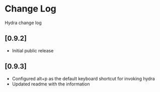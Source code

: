 # Change Log

Hydra change log

## [0.9.2]

- Initial public release

## [0.9.3]

- Configured alt+p as the default keyboard shortcut for invoking hydra
- Updated readme with the information